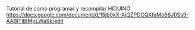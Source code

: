 Tutorial de como programar y recompilar HIDUINO
https://docs.google.com/document/d/15jb0kX-AjQZPDCQXfaMo66J0Ss9-AABITjlBMpLWaSk/edit